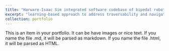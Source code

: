 ```yaml
---
title: "Harware-Isaac Sim integrated software codebase of bipedal robot system HECTOR"
excerpt: "learning-based approach to address traversability and navigation problem specialized for bipedal locomotion<br/><img src='/images/500x300.png'>"
collection: portfolio
---
```


This is an item in your portfolio. It can be have images or nice text. If you name the file .md, it will be parsed as markdown. If you name the file .html, it will be parsed as HTML. 
